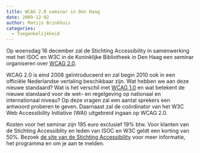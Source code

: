 ```yaml
---
title: WCAG 2.0 seminar in Den Haag
date: 2009-12-02
author: Matijs Brinkhuis
categories: 
  - Toegankelijkheid
---
```

Op woensdag 16 december zal de Stichting Accessibility in samenwerking met het ISOC en W3C in de Koninklijke Bibliotheek in Den Haag een seminar organiseren over [WCAG 2.0](http://www.w3.org/TR/WCAG/).

WCAG 2.0 is eind 2008 geïntroduceerd en zal begin 2010 ook in een officiële Nederlandse vertaling beschikbaar zijn. Wat hebben we aan deze nieuwe standaard? Wat is het verschil met [WCAG 1.0](http://www.w3.org/TR/WCAG10/) en wat betekent de nieuwe standaard voor de wet– en regelgeving op nationaal en internationaal niveau? Op deze vragen zal een aantal sprekers een antwoord proberen te geven. Daarnaast zal de coördinator van het W3C Web Accessibility Initiative (WAI) uitgebreid ingaan op WCAG 2.0.

Kosten voor het seminar zijn 195 euro exclusief 19% btw. Voor klanten van de Stichting Accessiblity en leden van ISOC en W3C geldt een korting van 50%. Bezoek [de site van de Stichting Accessibility](http://www.accessibility.nl/internet/training/SeminarWCAG2/) voor meer informatie, het programma en om je aan te melden.
